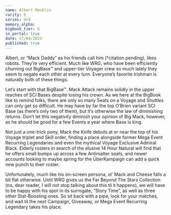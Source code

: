 ```yaml
---
name: Albert Macklin
rarity: 5
series: ds9
memory_alpha:
bigbook_tier: 6
in_portal: true
date: 17/04/2023
published: true
---
```


Albert, or “Mack Daddy” as his friends call him (*citation pending), likes robots. They’re very efficient. Much like WRG, who have been efficiently churning out BigBase™ and upper-tier Voyager crew so much lately they seem to negate each other at every turn. Everyone’s favorite Irishman is naturally both of these things. 

Let’s start with that BigBase™. Mack Attack remains solidly in the upper reaches of SCI Bases despite losing his crown. As we here at the BigBook like to remind folks, there are only so many Seats on a Voyage and Shuttles can only get so difficult. He may have by far the top O’Brien variant SCI Base (as there’s only two of them), but it’s otherwise the law of diminishing returns. Don’t let this negativity diminish your opinion of Big Mack, however, as he should be good for a few Events a year where Base is king. 

Not just a one-trick pony, Mack the Knife debuts at or near the top of his Voyage triplet and Skill order, finding a place alongside former Mega Event Recurring Legendaries and even the mythical Voyage Exclusive Admiral Black. Elderly rosters in search of the elusive 14 Hour Natural will find that he offers small bumps up across a few Antimatter seats, and newer accounts looking to maybe spring for the ÜberKampaign can add a quick new punch to their roster. 

Unfortunately, much like his on-screen persona, ol’ Mack and Cheese falls a bit flat otherwise. Until WRG gives us the Far Beyond The Stars Collection (no, dear reader, I will not stop talking about this til it happens), we will have to be happy with his spot in its surrogate, “Story Time”, as well as three other Stat-Boosting ones. So sit back with a pipe, look for your matches, and wait til the next Campaign, Giveaway, or Mega Event Recurring Legendary takes his place.
